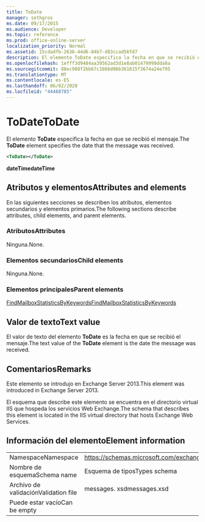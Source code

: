 ```yaml
---
title: ToDate
manager: sethgros
ms.date: 09/17/2015
ms.audience: Developer
ms.topic: reference
ms.prod: office-online-server
localization_priority: Normal
ms.assetid: 15cdadfb-2636-44d6-84b7-d83ccad56fd7
description: El elemento ToDate especifica la fecha en que se recibió el mensaje.
ms.openlocfilehash: 1efff3d9484aa39562ad3d1e8ab01479999dda8a
ms.sourcegitcommit: 88ec988f2bb67c1866d06b361615f3674a24e795
ms.translationtype: MT
ms.contentlocale: es-ES
ms.lasthandoff: 06/02/2020
ms.locfileid: "44468785"
---
```

# <a name="todate"></a><span data-ttu-id="64750-103">ToDate</span><span class="sxs-lookup"><span data-stu-id="64750-103">ToDate</span></span>

<span data-ttu-id="64750-104">El elemento **ToDate** especifica la fecha en que se recibió el mensaje.</span><span class="sxs-lookup"><span data-stu-id="64750-104">The **ToDate** element specifies the date that the message was received.</span></span> 
  
```XML
<ToDate></ToDate>
```

 <span data-ttu-id="64750-105">**dateTime**</span><span class="sxs-lookup"><span data-stu-id="64750-105">**dateTime**</span></span>
## <a name="attributes-and-elements"></a><span data-ttu-id="64750-106">Atributos y elementos</span><span class="sxs-lookup"><span data-stu-id="64750-106">Attributes and elements</span></span>

<span data-ttu-id="64750-107">En las siguientes secciones se describen los atributos, elementos secundarios y elementos primarios.</span><span class="sxs-lookup"><span data-stu-id="64750-107">The following sections describe attributes, child elements, and parent elements.</span></span>
  
### <a name="attributes"></a><span data-ttu-id="64750-108">Atributos</span><span class="sxs-lookup"><span data-stu-id="64750-108">Attributes</span></span>

<span data-ttu-id="64750-109">Ninguna.</span><span class="sxs-lookup"><span data-stu-id="64750-109">None.</span></span>
  
### <a name="child-elements"></a><span data-ttu-id="64750-110">Elementos secundarios</span><span class="sxs-lookup"><span data-stu-id="64750-110">Child elements</span></span>

<span data-ttu-id="64750-111">Ninguna.</span><span class="sxs-lookup"><span data-stu-id="64750-111">None.</span></span>
  
### <a name="parent-elements"></a><span data-ttu-id="64750-112">Elementos principales</span><span class="sxs-lookup"><span data-stu-id="64750-112">Parent elements</span></span>

[<span data-ttu-id="64750-113">FindMailboxStatisticsByKeywords</span><span class="sxs-lookup"><span data-stu-id="64750-113">FindMailboxStatisticsByKeywords</span></span>](findmailboxstatisticsbykeywords.md)
  
## <a name="text-value"></a><span data-ttu-id="64750-114">Valor de texto</span><span class="sxs-lookup"><span data-stu-id="64750-114">Text value</span></span>

<span data-ttu-id="64750-115">El valor de texto del elemento **ToDate** es la fecha en que se recibió el mensaje.</span><span class="sxs-lookup"><span data-stu-id="64750-115">The text value of the **ToDate** element is the date the message was received.</span></span> 
  
## <a name="remarks"></a><span data-ttu-id="64750-116">Comentarios</span><span class="sxs-lookup"><span data-stu-id="64750-116">Remarks</span></span>

<span data-ttu-id="64750-117">Este elemento se introdujo en Exchange Server 2013.</span><span class="sxs-lookup"><span data-stu-id="64750-117">This element was introduced in Exchange Server 2013.</span></span>
  
<span data-ttu-id="64750-118">El esquema que describe este elemento se encuentra en el directorio virtual IIS que hospeda los servicios Web Exchange.</span><span class="sxs-lookup"><span data-stu-id="64750-118">The schema that describes this element is located in the IIS virtual directory that hosts Exchange Web Services.</span></span>
  
## <a name="element-information"></a><span data-ttu-id="64750-119">Información del elemento</span><span class="sxs-lookup"><span data-stu-id="64750-119">Element information</span></span>

|||
|:-----|:-----|
|<span data-ttu-id="64750-120">Namespace</span><span class="sxs-lookup"><span data-stu-id="64750-120">Namespace</span></span>  <br/> |https://schemas.microsoft.com/exchange/services/2006/messages  <br/> |
|<span data-ttu-id="64750-121">Nombre de esquema</span><span class="sxs-lookup"><span data-stu-id="64750-121">Schema name</span></span>  <br/> |<span data-ttu-id="64750-122">Esquema de tipos</span><span class="sxs-lookup"><span data-stu-id="64750-122">Types schema</span></span>  <br/> |
|<span data-ttu-id="64750-123">Archivo de validación</span><span class="sxs-lookup"><span data-stu-id="64750-123">Validation file</span></span>  <br/> |<span data-ttu-id="64750-124">messages. xsd</span><span class="sxs-lookup"><span data-stu-id="64750-124">messages.xsd</span></span>  <br/> |
|<span data-ttu-id="64750-125">Puede estar vacío</span><span class="sxs-lookup"><span data-stu-id="64750-125">Can be empty</span></span>  <br/> ||
   

